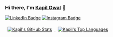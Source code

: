 ### Hi there, I'm [Kapil Owal](https://github.com/kapilowal) :wave:
[![LinkedIn Badge](https://img.shields.io/badge/LinkedIn-Profile-informational?style=flat&logo=linkedin&logoColor=white&color=0464a4)](https://www.linkedin.com/in/kapil-owal/)
[![Instagram Badge](https://img.shields.io/badge/Instagram-Profile-informational?style=flat&logo=instagram&logoColor=white&color=0464a4)](https://www.instagram.com/kapilowal/)

<!--
[![Kapil's GitHub stats](https://github-readme-stats.vercel.app/api?username=kapilowal&hide=contribs&hide_border=true&show_icons=true)](https://github.com/kapilowal/github-readme-stats) [![Top Langs](https://github-readme-stats.vercel.app/api/top-langs/?username=kapilowal&layout=compact&hide_border=true)](https://github.com/kapilowal/github-readme-stats)
-->
<a href="https://github.com/kapilowal/github-readme-stats">
  <img align="center" style="margin:0.5rem" src="https://github-readme-stats.vercel.app/api?username=kapilowal&hide=contribs&show_icons=true&hide_border=true" alt="Kapil's GitHub Stats" />
</a>

<a href="https://github.com/kapilowal/github-readme-stats">
  <img align="center" style="margin:0.5rem" src="https://github-readme-stats.vercel.app/api/top-langs/?username=kapilowal&layout=compact&hide_border=true" alt="Kapil's Top Languages" />
</a>

<!--
**kapilowal/kapilowal** is a ✨ _special_ ✨ repository because its `README.md` (this file) appears on your GitHub profile.

Here are some ideas to get you started:

- 🔭 I’m currently working on ...
- 🌱 I’m currently learning ...
- 👯 I’m looking to collaborate on ...
- 🤔 I’m looking for help with ...
- 💬 Ask me about ...
- 📫 How to reach me: ...
- 😄 Pronouns: ...
- ⚡ Fun fact: ...
-

